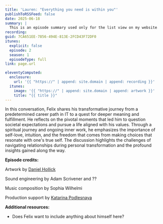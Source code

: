 ```yaml
---
title: 'Lauren: "Everything you need is within you"'
publishToRSSFeed: false
date: 2025-06-18
summary: |
  This is an episode summary used only for the list view on my website.
recording:
guid: 7CA651EE-7856-494E-813E-2FCD43F72DF0
itunes:
  explicit: false
  episode: 2
  season: 1
  episodeType: full
link: page.url

eleventyComputed:
  enclosure:
    url: '{{ "https://" | append: site.domain | append: recording }}'
  itunes:
    image: '{{ "https://" | append: site.domain | append: artwork }}'
    title: "{{ title }}"
---
```


In this conversation, Felix shares his transformative journey from a predetermined career path in IT to a quest for deeper meaning and fulfillment. He reflects on the pivotal moments that led him to question societal expectations and pursue a life aligned with his values. Through a spiritual journey and ongoing inner work, he emphasizes the importance of self-love, intuition, and the freedom that comes from making choices that resonate with one's true self. The discussion highlights the challenges of navigating relationships during personal transformation and the profound insights gained along the way.

**Episode credits:**

Artwork by [Daniel Hollick](https://alcohollick.com)

Sound engineering by Adam Scrivener and ??

Music composition by Sophia Wilhelmi

Production support by [Katarina Podlesnaya](https://www.katarinapodlesnaya.com)

**Additional resources:**

- Does Felix want to include anything about himself here?